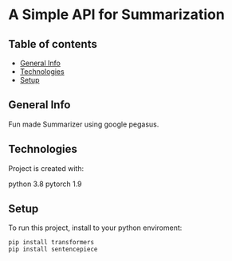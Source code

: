 # A Simple API for Summarization 

## Table of contents 
* [General Info](#general-Info)
* [Technologies](#technologies)
* [Setup](#setup)

## General Info 
Fun made Summarizer using google pegasus.

## Technologies 
Project is created with:

 python 3.8
 pytorch 1.9

## Setup
To run this project, install to your python enviroment:
```
pip install transformers
pip install sentencepiece
```
